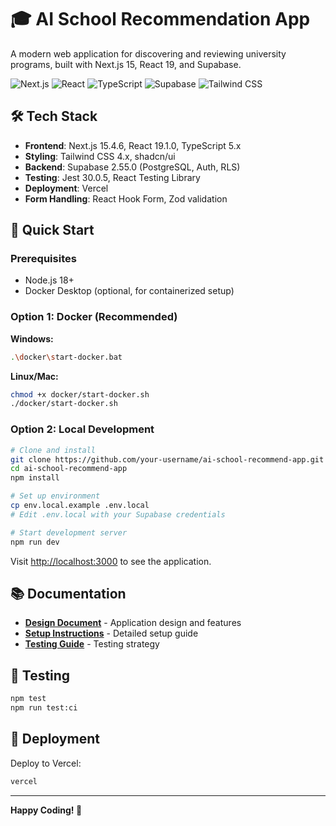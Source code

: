 # 🎓 AI School Recommendation App

A modern web application for discovering and reviewing university programs, built with Next.js 15, React 19, and Supabase.

![Next.js](https://img.shields.io/badge/Next.js-15.4.6-black)
![React](https://img.shields.io/badge/React-19.1.0-blue)
![TypeScript](https://img.shields.io/badge/TypeScript-5.x-blue)
![Supabase](https://img.shields.io/badge/Supabase-2.55.0-green)
![Tailwind CSS](https://img.shields.io/badge/Tailwind_CSS-4.x-38B2AC)

## 🛠️ Tech Stack

- **Frontend**: Next.js 15.4.6, React 19.1.0, TypeScript 5.x
- **Styling**: Tailwind CSS 4.x, shadcn/ui
- **Backend**: Supabase 2.55.0 (PostgreSQL, Auth, RLS)
- **Testing**: Jest 30.0.5, React Testing Library
- **Deployment**: Vercel
- **Form Handling**: React Hook Form, Zod validation

## 🚀 Quick Start

### Prerequisites
- Node.js 18+
- Docker Desktop (optional, for containerized setup)

### Option 1: Docker (Recommended)

**Windows:**
```bash
.\docker\start-docker.bat
```

**Linux/Mac:**
```bash
chmod +x docker/start-docker.sh
./docker/start-docker.sh
```

### Option 2: Local Development

```bash
# Clone and install
git clone https://github.com/your-username/ai-school-recommend-app.git
cd ai-school-recommend-app
npm install

# Set up environment
cp env.local.example .env.local
# Edit .env.local with your Supabase credentials

# Start development server
npm run dev
```

Visit [http://localhost:3000](http://localhost:3000) to see the application.

## 📚 Documentation

- **[Design Document](docs/design-doc.mdc)** - Application design and features
- **[Setup Instructions](docs/setup-instructions.md)** - Detailed setup guide
- **[Testing Guide](docs/testing-guide.md)** - Testing strategy

## 🧪 Testing

```bash
npm test
npm run test:ci
```

## 🚀 Deployment

Deploy to Vercel:
```bash
vercel
```

---

**Happy Coding! 🎉**
